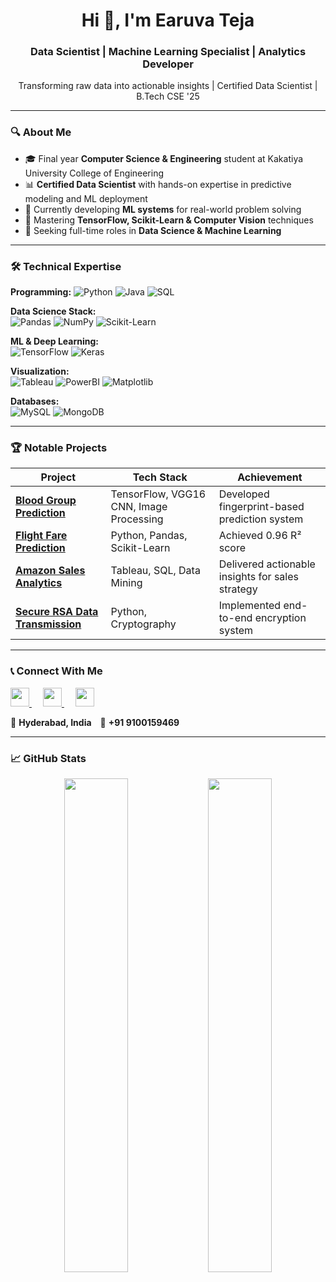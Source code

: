 <h1 align="center">Hi 👋, I'm Earuva Teja</h1>
<h3 align="center">Data Scientist | Machine Learning Specialist | Analytics Developer</h3>

<p align="center">
  Transforming raw data into actionable insights | Certified Data Scientist | B.Tech CSE '25
</p>

---

### 🔍 About Me
- 🎓 Final year **Computer Science & Engineering** student at Kakatiya University College of Engineering
- 📊 **Certified Data Scientist** with hands-on expertise in predictive modeling and ML deployment
- 🔭 Currently developing **ML systems** for real-world problem solving
- 🌱 Mastering **TensorFlow, Scikit-Learn & Computer Vision** techniques
- 🚀 Seeking full-time roles in **Data Science & Machine Learning**

---

### 🛠️ Technical Expertise
**Programming:** 
![Python](https://img.shields.io/badge/Python-Expert-informational?logo=python&logoColor=yellow)
![Java](https://img.shields.io/badge/Java-Intermediate-blue?logo=java)
![SQL](https://img.shields.io/badge/SQL-Advanced-blue?logo=mysql)

**Data Science Stack:**  
![Pandas](https://img.shields.io/badge/Pandas-Expert-informational?logo=pandas&logoColor=150458)
![NumPy](https://img.shields.io/badge/NumPy-Advanced-blue?logo=numpy)
![Scikit-Learn](https://img.shields.io/badge/ScikitLearn-Advanced-blue?logo=scikitlearn)

**ML & Deep Learning:**  
![TensorFlow](https://img.shields.io/badge/TensorFlow-Intermediate-orange?logo=tensorflow)
![Keras](https://img.shields.io/badge/Keras-Intermediate-red?logo=keras)

**Visualization:**  
![Tableau](https://img.shields.io/badge/Tableau-Advanced-blue?logo=tableau)
![PowerBI](https://img.shields.io/badge/Power_BI-Intermediate-yellow?logo=powerbi)
![Matplotlib](https://img.shields.io/badge/Matplotlib-Advanced-blue?logo=python)

**Databases:**  
![MySQL](https://img.shields.io/badge/MySQL-Advanced-blue?logo=mysql)
![MongoDB](https://img.shields.io/badge/MongoDB-Intermediate-green?logo=mongodb)

---

### 🏆 Notable Projects
| Project | Tech Stack | Achievement |
|---------|------------|-------------|
| **[Blood Group Prediction](https://github.com/EaruvaTeja/)** | TensorFlow, VGG16 CNN, Image Processing | Developed fingerprint-based prediction system |
| **[Flight Fare Prediction](https://github.com/EaruvaTeja/)** | Python, Pandas, Scikit-Learn | Achieved 0.96 R² score |
| **[Amazon Sales Analytics](https://github.com/EaruvaTeja/)** | Tableau, SQL, Data Mining | Delivered actionable insights for sales strategy |
| **[Secure RSA Data Transmission](https://github.com/EaruvaTeja/)** | Python, Cryptography | Implemented end-to-end encryption system |

---

### 📞 Connect With Me
<p align="left">
  <a href="https://linkedin.com/in/earuva-teja-5b5146298/">
    <img src="https://img.shields.io/badge/LinkedIn-0077B5?logo=linkedin&logoColor=white" height="30">
  </a> 
  <a href="mailto:earuvateja@gmail.com">
    <img src="https://img.shields.io/badge/Gmail-D14836?logo=gmail&logoColor=white" height="30">
  </a> 
  <a href="https://earuvateja-resume.tiiny.site">
    <img src="https://img.shields.io/badge/Resume-4285F4?logo=googledrive&logoColor=white" height="30">
  </a>
</p>

📍 **Hyderabad, India** 📱 **+91 9100159469**

---

### 📈 GitHub Stats  
<p align="center">
  <img src="https://github-readme-stats.vercel.app/api?username=EaruvaTeja&show_icons=true&theme=merko" width="45%">
  <img src="https://github-readme-stats.vercel.app/api/top-langs/?username=EaruvaTeja&layout=compact&theme=merko" width="45%">
</p>
